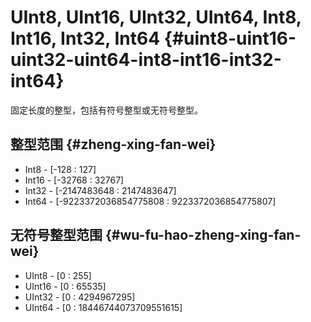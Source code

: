 # UInt8, UInt16, UInt32, UInt64, Int8, Int16, Int32, Int64 {#uint8-uint16-uint32-uint64-int8-int16-int32-int64}

固定长度的整型，包括有符号整型或无符号整型。

## 整型范围 {#zheng-xing-fan-wei}

- Int8 - \[-128 : 127\]
- Int16 - \[-32768 : 32767\]
- Int32 - \[-2147483648 : 2147483647\]
- Int64 - \[-9223372036854775808 : 9223372036854775807\]

## 无符号整型范围 {#wu-fu-hao-zheng-xing-fan-wei}

- UInt8 - \[0 : 255\]
- UInt16 - \[0 : 65535\]
- UInt32 - \[0 : 4294967295\]
- UInt64 - \[0 : 18446744073709551615\]
